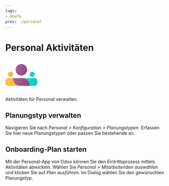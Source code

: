 ```yaml
---
tags:
- HowTo
prev: ./personal
---
```

# Personal Aktivitäten
![icons_odoo_hr](assets/icons_odoo_hr.png)

Aktivitäten für Personal verwalten.

## Planungstyp verwalten

Navigieren Sie nach *Personal > Konfiguration > Planungstypen*. Erfassen Sie hier neue Planungstypen oder passen Sie bestehende an.

## Onboarding-Plan starten

Mit der Personal-App von Odoo können Sie den Eintrittsprozess mittels Aktivitäten abwickeln. Wählen Sie *Personal > Mitarbeitenden auswählen* und klicken Sie auf *Plan ausführen*. Im Dialog wählen Sie den gewünschten Planungstyp.